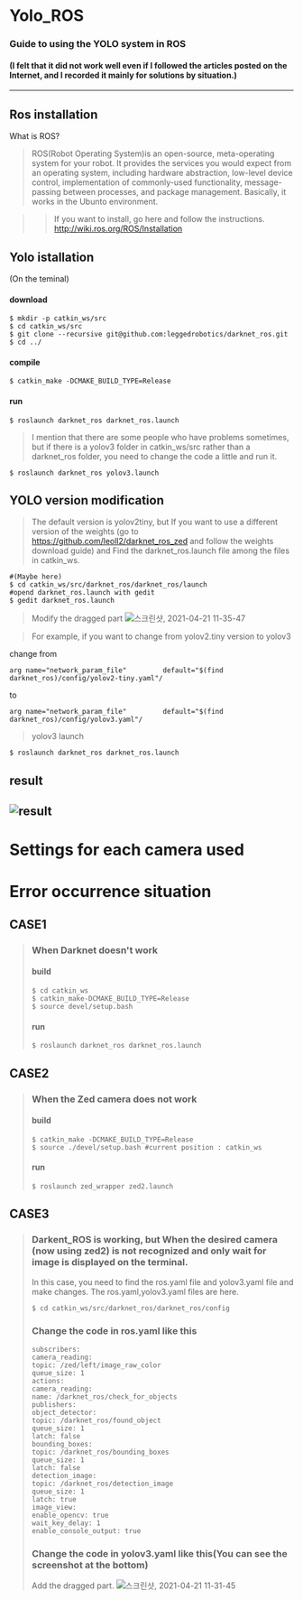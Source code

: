 Yolo_ROS
===========
### Guide to using the YOLO system in ROS 
#### (I felt that it did not work well even if I followed the articles posted on the Internet, and I recorded it mainly for solutions by situation.)
---------------------------
Ros installation
--------------------------------------
What is ROS? 
> ROS(Robot Operating System)is an open-source, meta-operating system for your robot. It provides the services you would expect from an operating system, including hardware abstraction, low-level device control, implementation of commonly-used functionality, message-passing between processes, and package management. Basically, it works in the Ubunto environment.

> > If you want to install, go here and follow the instructions.
> > http://wiki.ros.org/ROS/Installation
 
 
Yolo istallation
---------------------------------------------
(On the teminal)

#### download
```
$ mkdir -p catkin_ws/src
$ cd catkin_ws/src
$ git clone --recursive git@github.com:leggedrobotics/darknet_ros.git
$ cd ../
```
#### compile
```
$ catkin_make -DCMAKE_BUILD_TYPE=Release
```
#### run
```
$ roslaunch darknet_ros darknet_ros.launch
```
>I mention that there are some people who have problems sometimes, but if there is a yolov3 folder in catkin_ws/src rather than a darknet_ros folder, you need to change the code a little and run it.
```
$ roslaunch darknet_ros yolov3.launch
```

YOLO version modification
-------------------------------------------
> The default version is yolov2tiny, but
If you want to use a different version of the weights (go to https://github.com/leoll2/darknet_ros_zed and follow the weights download guide) and Find the darknet_ros.launch file among the files in catkin_ws.
```
#(Maybe here)
$ cd catkin_ws/src/darknet_ros/darknet_ros/launch
#opend darknet_ros.launch with gedit 
$ gedit darknet_ros.launch
```

> Modify the dragged part
> ![스크린샷, 2021-04-21 11-35-47](https://user-images.githubusercontent.com/52061393/115488651-d7d7c100-a295-11eb-91c1-f41bdc7b6ca6.png)

> For example, if you want to change from yolov2.tiny version to yolov3

change from
```
arg name="network_param_file"         default="$(find darknet_ros)/config/yolov2-tiny.yaml"/
```
to
```
arg name="network_param_file"         default="$(find darknet_ros)/config/yolov3.yaml"/
```
> yolov3 launch
```
$ roslaunch darknet_ros darknet_ros.launch
```
result
-----------------------------------------
![result](https://user-images.githubusercontent.com/52061393/115367393-21c29780-a201-11eb-96b1-a9ba339c380e.png)
-------------------------------

Settings for each camera used
============================

Error occurrence situation
===========================

## CASE1
> ### When Darknet doesn't work
> #### build
> ```
> $ cd catkin_ws
> $ catkin_make-DCMAKE_BUILD_TYPE=Release
> $ source devel/setup.bash
> ```
> #### run
> ```
> $ roslaunch darknet_ros darknet_ros.launch
> ```

## CASE2
> ### When the Zed camera does not work
> #### build
> ```
> $ catkin_make -DCMAKE_BUILD_TYPE=Release
> $ source ./devel/setup.bash #current position : catkin_ws
> ```
> #### run
> ```
> $ roslaunch zed_wrapper zed2.launch 
> ```

## CASE3
> ### Darkent_ROS is working, but When the desired camera (now using zed2) is not recognized and only wait for image is displayed on the terminal.
> In this case, you need to find the ros.yaml file and yolov3.yaml file and make changes.
> The ros.yaml,yolov3.yaml files are here.
> ```
> $ cd catkin_ws/src/darknet_ros/darknet_ros/config
> ```
> ### Change the code in ros.yaml like this
> ```
> subscribers:
> camera_reading:
> topic: /zed/left/image_raw_color
> queue_size: 1
> actions:
> camera_reading:
> name: /darknet_ros/check_for_objects
> publishers:
> object_detector:
> topic: /darknet_ros/found_object
> queue_size: 1
> latch: false
> bounding_boxes:
> topic: /darknet_ros/bounding_boxes
> queue_size: 1
> latch: false
> detection_image:
> topic: /darknet_ros/detection_image
> queue_size: 1
> latch: true
> image_view:
> enable_opencv: true
> wait_key_delay: 1
> enable_console_output: true
> ```
> ### Change the code in yolov3.yaml like this(You can see the screenshot at the bottom)
> Add the dragged part.
> ![스크린샷, 2021-04-21 11-31-45](https://user-images.githubusercontent.com/52061393/115488394-5c760f80-a295-11eb-88de-d7450c9c72e8.png)

